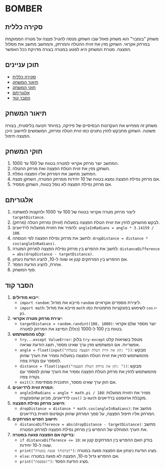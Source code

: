 # BOMBER

## סקירה כללית

משחק "בומבר" הוא משחק פאזל שבו השחקן מנסה להטיל פצצה על מטרה הממוקמת במרחק אקראי. השחקן מזין את זווית ההטלה והמרחק, והמחשב מחשב את מסלול הפצצה. מטרת המשחק היא לפגוע במטרה בצורה מדויקת ככל האפשר.

## תוכן עניינים

- [סקירה כללית](#סקירה-כללית)
- [תיאור המשחק](#תיאור-המשחק)
- [חוקי המשחק](#חוקי-המשחק)
- [אלגוריתם](#אלגוריתם)
- [הסבר קוד](#הסבר-קוד)

## תיאור המשחק

משחק זה ממחיש את העקרונות הבסיסיים של פיזיקה, במיוחד תנועה בליסטית, בצורה פשוטה. השחקן מתבקש להזין נתונים כמו זווית הטלה ומרחק, המשמשים לחישוב היכן הפצצה תיפול.

## חוקי המשחק

1. המחשב יוצר מרחק אקראי למטרה בטווח של 100 עד 1000.
2. השחקן מזין את זווית הטלת הפצצה ואת מרחק ההטלה.
3. המחשב מחשב את המרחק אליו הפצצה נופלת.
4. אם מרחק נפילת הפצצה נמצא בטווח של 10 יחידות ממרחק המטרה, השחקן מנצח.
5. אם מרחק נפילת הפצצה לא נופל בטווח, השחקן מפסיד.

## אלגוריתם

1. ליצור מרחק מטרה אקראי בטווח של 100 עד 1000 ולהקצות למשתנה `targetDistance`.
2. לבקש מהשחקן להזין את זווית הטלת הפצצה במעלות (זווית) ומרחק הטלה (מרחק).
3. להמיר את הזווית ממעלות לרדיאנים: `angleInRadians = angle * 3.14159 / 180`.
4. לחשב את מרחק נפילת הפצצה לפי הנוסחה: `dropDistance = distance * cos(angleInRadians)`.
5. לחשב את ההפרש בין מרחק נפילת הפצצה למרחק המטרה: `distanceDifference = abs(dropDistance - targetDistance)`.
6. אם ההפרש בין המרחקים קטן או שווה ל-10, להציג הודעת ניצחון.
7. אחרת, להציג הודעת הפסד.
8. סוף המשחק.

## הסבר קוד

1.  **ייבוא מודולים**:
    -   `import random`: מייבא את מודול `random` ליצירת מספרים אקראיים.
    -   `import math`: מייבא את מודול `math` לשימוש בפונקציות מתמטיות כמו `cos` ו-`pi`.
2.  **יצירת מרחק מטרה אקראי**:
    -   `targetDistance = random.randint(100, 1000)`: יוצר מספר שלם אקראי בטווח בין 100 ל-1000 (כולל) המייצג את המרחק למטרה.
3.  **קלט מהמשתמש**:
    -   `try...except ValueError`: בלוק `try-except` מטפל בשגיאות קלט אפשריות. אם המשתמש מזין ערך שאינו מספר, תוצג הודעת שגיאה.
    -   `angle = float(input("הזן את זווית הטלת הפצצה במעלות: "))`: מבקש מהמשתמש להזין את זווית הטלת הפצצה במעלות וממיר את הערך שהוזן למספר עם נקודה צפה.
    -   `distance = float(input("הזן את מרחק הטלת הפצצה: "))`: מבקש מהמשתמש להזין את מרחק הטלת הפצצה וממיר את הערך שהוזן למספר עם נקודה צפה.
    -   `exit()`: אם הוזן ערך שאינו מספר, התוכנית מסתיימת.
4.  **המרת זווית לרדיאנים**:
    -   `angleInRadians = angle * math.pi / 180`: ממיר את הזווית ממעלות לרדיאנים, מכיוון שהפונקציה `cos()` ב-`math` מקבלת ארגומנט ברדיאנים.
5.  **חישוב מרחק נפילת הפצצה**:
    -   `dropDistance = distance * math.cos(angleInRadians)`: מחשב את המרחק אליו תיפול הפצצה, על סמך המרחק שהוזן וקוסינוס הזווית ברדיאנים.
6.  **חישוב הפרש המרחקים**:
    -   `distanceDifference = abs(dropDistance - targetDistance)`: מחשב את הערך המוחלט של ההפרש בין מרחק נפילת הפצצה למרחק המטרה.
7.  **בדיקה אם הפצצה פגעה במטרה**:
    -   `if distanceDifference <= 10`: בודק האם ההפרש בין המרחקים קטן או שווה ל-10 יחידות.
    -   `print("ברכות! פגעת במטרה!")`: מציג הודעת ניצחון אם הפצצה פגעה במטרה.
    -   `else`: אם ההפרש גדול מ-10, הפצצה לא פגעה במטרה.
    -   `print("פספסת!")`: מציג הודעת הפסד.